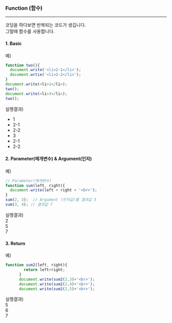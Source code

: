 ### Function (함수)  
---
코딩을 하다보면 반복되는 코드가 생깁니다.  
그럴때 함수를 사용합니다.  

#### 1. Basic  

예)  
```JavaScript
function two(){
  document.write('<li>2-1</li>');
  document.wrtie('<li>2-2</li>');
}
document.write(<li>1</li>);
two();
document.write(<li>3</li>);
two();
```
실행결과)  
- 1  
- 2-1  
- 2-2  
- 3  
- 2-1  
- 2-2  

#### 2. Parameter(매개변수) & Argument(인자)  

예)  
```JavaScript
// Parameter(매개변수)
function sum(left, right){
  document.write(left + right + '<br>');
}
sum(2, 3);  // Argument (인자값)를 결과값 5
sum(3, 4); // 결과값 7
```  
실행결과)  
2  
5  
7  

#### 3. Return  

예)  
```JavaScript
function sum2(left, right){
        return left+right;
      }
      document.write(sum2(2,3)+'<br>');
      document.write(sum2(2,4)+'<br>');
      document.write(sum2(2,5)+'<br>');
```  
실행결과)  
5  
6  
7

